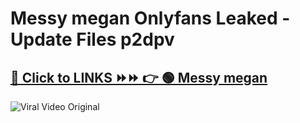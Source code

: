 
 # Messy megan Onlyfans Leaked - Update Files p2dpv

## <h2><a href="https://clipsfans.com/Messy_megan&ref=git">🔗 Click to LINKS ⏩⏩ 👉 🟢 Messy megan </a></h2>

<a href="https://clipsfans.com/Messy_megan&ref=git" rel="nofollow" data-target="animated-image.originalLink"><img src="https://i.ibb.co.com/xMMVF88/686577567.gif" alt="Viral Video Original" style="max-width: 100%; display: inline-block;" data-target="animated-image.originalImage"></a>

